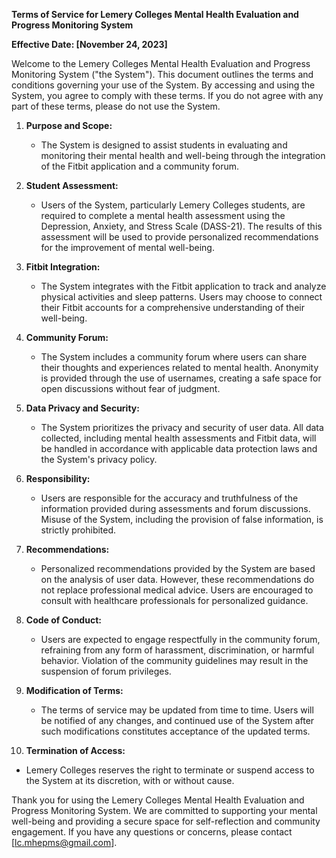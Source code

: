 **Terms of Service for Lemery Colleges Mental Health Evaluation and Progress Monitoring System**

**Effective Date: [November 24, 2023]**

Welcome to the Lemery Colleges Mental Health Evaluation and Progress Monitoring System ("the System"). This document outlines the terms and conditions governing your use of the System. By accessing and using the System, you agree to comply with these terms. If you do not agree with any part of these terms, please do not use the System.

1. **Purpose and Scope:**
   - The System is designed to assist students in evaluating and monitoring their mental health and well-being through the integration of the Fitbit application and a community forum.

2. **Student Assessment:**
   - Users of the System, particularly Lemery Colleges students, are required to complete a mental health assessment using the Depression, Anxiety, and Stress Scale (DASS-21). The results of this assessment will be used to provide personalized recommendations for the improvement of mental well-being.

3. **Fitbit Integration:**
   - The System integrates with the Fitbit application to track and analyze physical activities and sleep patterns. Users may choose to connect their Fitbit accounts for a comprehensive understanding of their well-being.

4. **Community Forum:**
   - The System includes a community forum where users can share their thoughts and experiences related to mental health. Anonymity is provided through the use of usernames, creating a safe space for open discussions without fear of judgment.

5. **Data Privacy and Security:**
   - The System prioritizes the privacy and security of user data. All data collected, including mental health assessments and Fitbit data, will be handled in accordance with applicable data protection laws and the System's privacy policy.

6. **Responsibility:**
   - Users are responsible for the accuracy and truthfulness of the information provided during assessments and forum discussions. Misuse of the System, including the provision of false information, is strictly prohibited.

7. **Recommendations:**
   - Personalized recommendations provided by the System are based on the analysis of user data. However, these recommendations do not replace professional medical advice. Users are encouraged to consult with healthcare professionals for personalized guidance.

8. **Code of Conduct:**
   - Users are expected to engage respectfully in the community forum, refraining from any form of harassment, discrimination, or harmful behavior. Violation of the community guidelines may result in the suspension of forum privileges.

9. **Modification of Terms:**
   - The terms of service may be updated from time to time. Users will be notified of any changes, and continued use of the System after such modifications constitutes acceptance of the updated terms.

10. **Termination of Access:**
   - Lemery Colleges reserves the right to terminate or suspend access to the System at its discretion, with or without cause.

Thank you for using the Lemery Colleges Mental Health Evaluation and Progress Monitoring System. We are committed to supporting your mental well-being and providing a secure space for self-reflection and community engagement. If you have any questions or concerns, please contact [lc.mhepms@gmail.com].